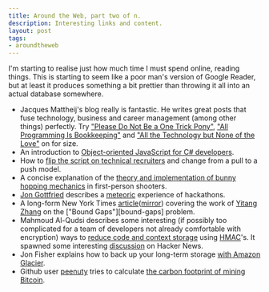 ```yaml
---
title: Around the Web, part two of n.
description: Interesting links and content.
layout: post
tags:
- aroundtheweb
---
```


I'm starting to realise just how much time I must spend online, reading things. This is starting to seem like a poor man's version of Google Reader, but at least it produces something a bit prettier than throwing it all into an actual database somewhere.

* Jacques Mattheij's blog really is fantastic. He writes great posts that fuse technology, business and career management (among other things) perfectly. Try ["Please Do Not Be a One Trick Pony"][one-trick-pony], ["All Programming Is Bookkeeping"][programming-bookkeeping] and ["All the Technology but None of the Love"][all-tech-no-love] on for size.
* An introduction to [Object-oriented JavaScript for C# developers][oo-js].
* How to [flip the script on technical recruiters][flip-script] and change from a pull to a push model.
* A concise explanation of the [theory and implementation of bunny hopping mechanics][bunny-hopping] in first-person shooters.
* [Jon Gottfried][jon-g] describes a [meteoric][hackathons] experience of hackathons.
* A long-form New York Times [article][yitang-zhang-article]([mirror][yitang-zhang-paste]) covering the work of [Yitang Zhang][yitang-zhang-wiki] on the ["Bound Gaps"][bound-gaps] problem.
* Mahmoud Al-Qudsi describes some interesting (if possibly too complicated for a team of developers not already comfortable with encryption) ways to [reduce code and context storage][avoid-db-writes-with-hmac] using [HMAC][hmac-wiki]'s. It spawned some interesting [discussion][hnews-avoid-db-with-hmac] on Hacker News.
* Jon Fisher explains how to back up your long-term storage [with Amazon Glacier][glacier-backups].
* Github user [peenuty][github-peenuty] tries to calculate [the carbon footprint of mining Bitcoin][carbon-bitcoin].

[github-peenuty]: https://github.com/peenuty
[carbon-bitcoin]: https://github.com/peenuty/BitcoinEmissions
[glacier-backups]: http://spin.atomicobject.com/2015/02/15/cheap-long-term-backup-amazon-glacier-storage/
[flip-script]: http://www.npnd.com/blog/2015/2/4/from-pull-to-push-flipping-the-script-on-technical-recruiters
[one-trick-pony]: http://jacquesmattheij.com/please-do-not-be-a-one-trick-pony
[programming-bookkeeping]: http://jacquesmattheij.com/all-programming-is-bookkeeping
[all-tech-no-love]: http://jacquesmattheij.com/all-of-the-tech-but-none-of-the-love
[yitang-zhang-wiki]: https://en.wikipedia.org/wiki/Yitang_Zhang
[yitang-zhang-article]: http://www.newyorker.com/magazine/2015/02/02/pursuit-beauty
[yitang-zhang-paste]: http://pastebin.com/Xtm3f64E
[bound-gaps-problem]: https://en.wikipedia.org/wiki/Yitang_Zhang#Research
[avoid-db-writes-with-hmac]: https://neosmart.net/blog/2015/using-hmac-signatures-to-avoid-database-writes/?PageSpeed=noscript
[hmac-wiki]: https://en.wikipedia.org/wiki/Hash-based_message_authentication_code
[hnews-avoid-db-with-hmac]: https://news.ycombinator.com/item?id=9053830
[bunny-hopping]: http://flafla2.github.io/2015/02/14/bunnyhop.html
[jon-g]: http://news.mlh.io/author/jonmarkgo
[hackathons]: http://news.mlh.io/second-hackathon-changed-my-life-02-12-2015
[oo-js]: http://www.barbarianmeetscoding.com/blog/2014/08/20/object-oriented-javascript-for-c-sharp-developers/
